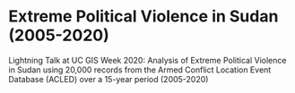 # Extreme Political Violence in Sudan (2005-2020)
 Lightning Talk at UC GIS Week 2020: Analysis of Extreme Political Violence in Sudan using 20,000 records from the Armed Conflict Location Event Database (ACLED) over a 15-year period (2005-2020) 
